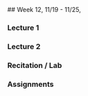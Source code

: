 <div class="week">

<div class="week_heading" markdown="1">
## Week 12, 11/19 - 11/25,  
</div>

<div class="column_materials"  markdown="1">

### Lecture 1

### Lecture 2

### Recitation / Lab

</div>

<div class="column_assign"  markdown="1">

### Assignments

</div>
</div>
